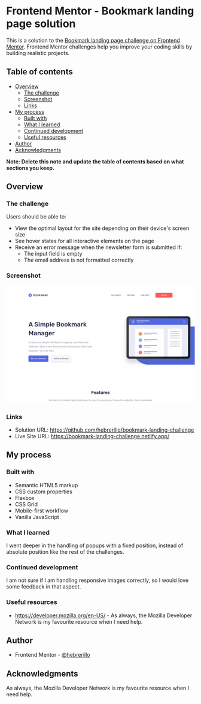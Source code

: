 # Frontend Mentor - Bookmark landing page solution

This is a solution to the [Bookmark landing page challenge on Frontend Mentor](https://www.frontendmentor.io/challenges/bookmark-landing-page-5d0b588a9edda32581d29158). Frontend Mentor challenges help you improve your coding skills by building realistic projects. 

## Table of contents

- [Overview](#overview)
  - [The challenge](#the-challenge)
  - [Screenshot](#screenshot)
  - [Links](#links)
- [My process](#my-process)
  - [Built with](#built-with)
  - [What I learned](#what-i-learned)
  - [Continued development](#continued-development)
  - [Useful resources](#useful-resources)
- [Author](#author)
- [Acknowledgments](#acknowledgments)

**Note: Delete this note and update the table of contents based on what sections you keep.**

## Overview

### The challenge

Users should be able to:

- View the optimal layout for the site depending on their device's screen size
- See hover states for all interactive elements on the page
- Receive an error message when the newsletter form is submitted if:
  - The input field is empty
  - The email address is not formatted correctly

### Screenshot

![](./screenshot.png)


### Links

- Solution URL: https://github.com/hebrerillo/bookmark-landing-challenge
- Live Site URL: https://bookmark-landing-challenge.netlify.app/

## My process

### Built with

- Semantic HTML5 markup
- CSS custom properties
- Flexbox
- CSS Grid
- Mobile-first workflow
- Vanilla JavaScript

### What I learned

I went deeper in the handling of popups with a fixed position, instead of absolute position like the rest of the challenges.


### Continued development

I am not sure if I am handling responsive images correctly, so I would love some feedback in that aspect.

### Useful resources

- https://developer.mozilla.org/en-US/ - As always, the Mozilla Developer Network is my favourite resource when I need help.


## Author

- Frontend Mentor - [@hebrerillo](https://www.frontendmentor.io/profile/hebrerillo)



## Acknowledgments

As always, the Mozilla Developer Network is my favourite resource when I need help.
